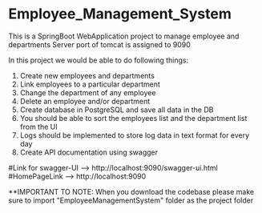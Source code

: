 # Employee_Management_System
This is a SpringBoot WebApplication project to manage employee and departments
Server port of tomcat is assigned to 9090

In this project we would be able to do following things:
1) Create new employees and departments
2) Link employees to a particular department
3) Change the department of any employee
4) Delete an employee and/or department
5) Create database in PostgreSQL and save all data in the DB
6) You should be able to sort the employees list and the department list from the UI
7) Logs should be implemented to store log data in text format for every day
8) Create API documentation using swagger 

#Link for swagger-UI --> http://localhost:9090/swagger-ui.html
#HomePageLink        --> http://localhost:9090


**IMPORTANT TO NOTE:
When you download the codebase please make sure to import "EmployeeManagementSystem" folder as the project folder
